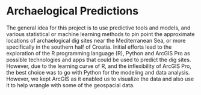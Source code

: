 # Archaelogical Predictions

The general idea for this project is to use predictive tools and models, and various statistical or machine learning methods to pin point the approximate locations of archaelogical dig sites near the Mediterranean Sea, or more specifically in the southern half of Croatia. Initial efforts lead to the exploration of the R programming language (R), Python and ArcGIS Pro as possible technologies and apps that could be used to predict the dig sites. However, due to the learning curve of R, and the inflexibility of ArcGIS Pro, the best choice was to go with Python for the modeling and data analysis. However, we kept ArcGIS as it enabled us to visualize the data and also use it to help wrangle with some of the geospacial data.
